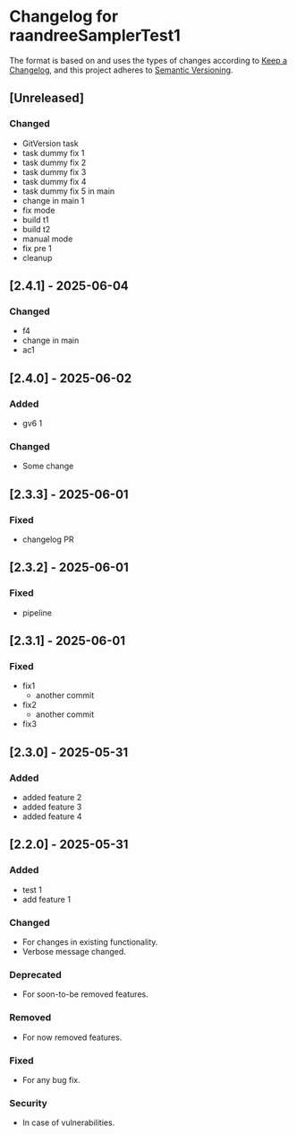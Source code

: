# Changelog for raandreeSamplerTest1

The format is based on and uses the types of changes according to [Keep a Changelog](https://keepachangelog.com/en/1.0.0/),
and this project adheres to [Semantic Versioning](https://semver.org/spec/v2.0.0.html).

## [Unreleased]

### Changed

- GitVersion task
- task dummy fix 1
- task dummy fix 2
- task dummy fix 3
- task dummy fix 4
- task dummy fix 5 in main
- change in main 1
- fix mode
- build t1
- build t2
- manual mode
- fix pre 1
- cleanup

## [2.4.1] - 2025-06-04

### Changed

- f4
- change in main
- ac1

## [2.4.0] - 2025-06-02

### Added

- gv6 1

### Changed

- Some change

## [2.3.3] - 2025-06-01

### Fixed

- changelog PR

## [2.3.2] - 2025-06-01

### Fixed

- pipeline

## [2.3.1] - 2025-06-01

### Fixed

- fix1
  - another commit
- fix2
  - another commit
- fix3

## [2.3.0] - 2025-05-31

### Added

- added feature 2
- added feature 3
- added feature 4

## [2.2.0] - 2025-05-31

### Added

- test 1
- add feature 1

### Changed

- For changes in existing functionality.
- Verbose message changed.

### Deprecated

- For soon-to-be removed features.

### Removed

- For now removed features.

### Fixed

- For any bug fix.

### Security

- In case of vulnerabilities.
